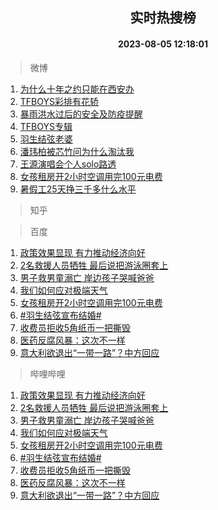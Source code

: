 <div align="center"><h2>实时热搜榜</h2><h4>2023-08-05 12:18:01</h4></div>

> 微博  

1. [为什么十年之约只能在西安办](https://s.weibo.com/weibo?q=%23%E4%B8%BA%E4%BB%80%E4%B9%88%E5%8D%81%E5%B9%B4%E4%B9%8B%E7%BA%A6%E5%8F%AA%E8%83%BD%E5%9C%A8%E8%A5%BF%E5%AE%89%E5%8A%9E%23&t=31&band_rank=1&Refer=top)<br />
2. [TFBOYS彩排有花轿](https://s.weibo.com/weibo?q=%23TFBOYS%E5%BD%A9%E6%8E%92%E6%9C%89%E8%8A%B1%E8%BD%BF%23&t=31&band_rank=2&Refer=top)<br />
3. [暴雨洪水过后的安全及防疫提醒](https://s.weibo.com/weibo?q=%23%E6%9A%B4%E9%9B%A8%E6%B4%AA%E6%B0%B4%E8%BF%87%E5%90%8E%E7%9A%84%E5%AE%89%E5%85%A8%E5%8F%8A%E9%98%B2%E7%96%AB%E6%8F%90%E9%86%92%23&t=31&band_rank=3&Refer=top)<br />
4. [TFBOYS专辑](https://s.weibo.com/weibo?q=TFBOYS%E4%B8%93%E8%BE%91&t=31&band_rank=4&Refer=top)<br />
5. [羽生结弦老婆](https://s.weibo.com/weibo?q=%23%E7%BE%BD%E7%94%9F%E7%BB%93%E5%BC%A6%E8%80%81%E5%A9%86%23&t=31&band_rank=5&Refer=top)<br />
6. [潘玮柏被芯竹问为什么淘汰我](https://s.weibo.com/weibo?q=%23%E6%BD%98%E7%8E%AE%E6%9F%8F%E8%A2%AB%E8%8A%AF%E7%AB%B9%E9%97%AE%E4%B8%BA%E4%BB%80%E4%B9%88%E6%B7%98%E6%B1%B0%E6%88%91%23&t=31&band_rank=6&Refer=top)<br />
7. [王源演唱会个人solo路透](https://s.weibo.com/weibo?q=%23%E7%8E%8B%E6%BA%90%E6%BC%94%E5%94%B1%E4%BC%9A%E4%B8%AA%E4%BA%BAsolo%E8%B7%AF%E9%80%8F%23&t=31&band_rank=7&Refer=top)<br />
8. [女孩租房开2小时空调用完100元电费](https://s.weibo.com/weibo?q=%23%E5%A5%B3%E5%AD%A9%E7%A7%9F%E6%88%BF%E5%BC%802%E5%B0%8F%E6%97%B6%E7%A9%BA%E8%B0%83%E7%94%A8%E5%AE%8C100%E5%85%83%E7%94%B5%E8%B4%B9%23&t=31&band_rank=8&Refer=top)<br />
9. [暑假工25天挣三千多什么水平](https://s.weibo.com/weibo?q=%23%E6%9A%91%E5%81%87%E5%B7%A525%E5%A4%A9%E6%8C%A3%E4%B8%89%E5%8D%83%E5%A4%9A%E4%BB%80%E4%B9%88%E6%B0%B4%E5%B9%B3%23&t=31&band_rank=9&Refer=top)<br />

> 知乎  


> 百度  

1. [政策效果显现 有力推动经济向好](https://www.baidu.com/s?wd=%E6%94%BF%E7%AD%96%E6%95%88%E6%9E%9C%E6%98%BE%E7%8E%B0+%E6%9C%89%E5%8A%9B%E6%8E%A8%E5%8A%A8%E7%BB%8F%E6%B5%8E%E5%90%91%E5%A5%BD&sa=fyb_news&rsv_dl=fyb_news)<br />
2. [2名救援人员牺牲 最后说把游泳圈套上](https://www.baidu.com/s?wd=2%E5%90%8D%E6%95%91%E6%8F%B4%E4%BA%BA%E5%91%98%E7%89%BA%E7%89%B2+%E6%9C%80%E5%90%8E%E8%AF%B4%E6%8A%8A%E6%B8%B8%E6%B3%B3%E5%9C%88%E5%A5%97%E4%B8%8A&sa=fyb_news&rsv_dl=fyb_news)<br />
3. [男子救男童溺亡 岸边孩子哭喊爸爸](https://www.baidu.com/s?wd=%E7%94%B7%E5%AD%90%E6%95%91%E7%94%B7%E7%AB%A5%E6%BA%BA%E4%BA%A1+%E5%B2%B8%E8%BE%B9%E5%AD%A9%E5%AD%90%E5%93%AD%E5%96%8A%E7%88%B8%E7%88%B8&sa=fyb_news&rsv_dl=fyb_news)<br />
4. [我们如何应对极端天气](https://www.baidu.com/s?wd=%E6%88%91%E4%BB%AC%E5%A6%82%E4%BD%95%E5%BA%94%E5%AF%B9%E6%9E%81%E7%AB%AF%E5%A4%A9%E6%B0%94&sa=fyb_news&rsv_dl=fyb_news)<br />
5. [女孩租房开2小时空调用完100元电费](https://www.baidu.com/s?wd=%E5%A5%B3%E5%AD%A9%E7%A7%9F%E6%88%BF%E5%BC%802%E5%B0%8F%E6%97%B6%E7%A9%BA%E8%B0%83%E7%94%A8%E5%AE%8C100%E5%85%83%E7%94%B5%E8%B4%B9&sa=fyb_news&rsv_dl=fyb_news)<br />
6. [#羽生结弦宣布结婚#](https://www.baidu.com/s?wd=%23%E7%BE%BD%E7%94%9F%E7%BB%93%E5%BC%A6%E5%AE%A3%E5%B8%83%E7%BB%93%E5%A9%9A%23&sa=fyb_news&rsv_dl=fyb_news)<br />
7. [收费员拒收5角纸币一把撕毁](https://www.baidu.com/s?wd=%E6%94%B6%E8%B4%B9%E5%91%98%E6%8B%92%E6%94%B65%E8%A7%92%E7%BA%B8%E5%B8%81%E4%B8%80%E6%8A%8A%E6%92%95%E6%AF%81&sa=fyb_news&rsv_dl=fyb_news)<br />
8. [医药反腐风暴：这次不一样](https://www.baidu.com/s?wd=%E5%8C%BB%E8%8D%AF%E5%8F%8D%E8%85%90%E9%A3%8E%E6%9A%B4%EF%BC%9A%E8%BF%99%E6%AC%A1%E4%B8%8D%E4%B8%80%E6%A0%B7&sa=fyb_news&rsv_dl=fyb_news)<br />
9. [意大利欲退出“一带一路”？中方回应](https://www.baidu.com/s?wd=%E6%84%8F%E5%A4%A7%E5%88%A9%E6%AC%B2%E9%80%80%E5%87%BA%E2%80%9C%E4%B8%80%E5%B8%A6%E4%B8%80%E8%B7%AF%E2%80%9D%EF%BC%9F%E4%B8%AD%E6%96%B9%E5%9B%9E%E5%BA%94&sa=fyb_news&rsv_dl=fyb_news)<br />

> 哔哩哔哩  

1. [政策效果显现 有力推动经济向好](https://www.baidu.com/s?wd=%E6%94%BF%E7%AD%96%E6%95%88%E6%9E%9C%E6%98%BE%E7%8E%B0+%E6%9C%89%E5%8A%9B%E6%8E%A8%E5%8A%A8%E7%BB%8F%E6%B5%8E%E5%90%91%E5%A5%BD&sa=fyb_news&rsv_dl=fyb_news)<br />
2. [2名救援人员牺牲 最后说把游泳圈套上](https://www.baidu.com/s?wd=2%E5%90%8D%E6%95%91%E6%8F%B4%E4%BA%BA%E5%91%98%E7%89%BA%E7%89%B2+%E6%9C%80%E5%90%8E%E8%AF%B4%E6%8A%8A%E6%B8%B8%E6%B3%B3%E5%9C%88%E5%A5%97%E4%B8%8A&sa=fyb_news&rsv_dl=fyb_news)<br />
3. [男子救男童溺亡 岸边孩子哭喊爸爸](https://www.baidu.com/s?wd=%E7%94%B7%E5%AD%90%E6%95%91%E7%94%B7%E7%AB%A5%E6%BA%BA%E4%BA%A1+%E5%B2%B8%E8%BE%B9%E5%AD%A9%E5%AD%90%E5%93%AD%E5%96%8A%E7%88%B8%E7%88%B8&sa=fyb_news&rsv_dl=fyb_news)<br />
4. [我们如何应对极端天气](https://www.baidu.com/s?wd=%E6%88%91%E4%BB%AC%E5%A6%82%E4%BD%95%E5%BA%94%E5%AF%B9%E6%9E%81%E7%AB%AF%E5%A4%A9%E6%B0%94&sa=fyb_news&rsv_dl=fyb_news)<br />
5. [女孩租房开2小时空调用完100元电费](https://www.baidu.com/s?wd=%E5%A5%B3%E5%AD%A9%E7%A7%9F%E6%88%BF%E5%BC%802%E5%B0%8F%E6%97%B6%E7%A9%BA%E8%B0%83%E7%94%A8%E5%AE%8C100%E5%85%83%E7%94%B5%E8%B4%B9&sa=fyb_news&rsv_dl=fyb_news)<br />
6. [#羽生结弦宣布结婚#](https://www.baidu.com/s?wd=%23%E7%BE%BD%E7%94%9F%E7%BB%93%E5%BC%A6%E5%AE%A3%E5%B8%83%E7%BB%93%E5%A9%9A%23&sa=fyb_news&rsv_dl=fyb_news)<br />
7. [收费员拒收5角纸币一把撕毁](https://www.baidu.com/s?wd=%E6%94%B6%E8%B4%B9%E5%91%98%E6%8B%92%E6%94%B65%E8%A7%92%E7%BA%B8%E5%B8%81%E4%B8%80%E6%8A%8A%E6%92%95%E6%AF%81&sa=fyb_news&rsv_dl=fyb_news)<br />
8. [医药反腐风暴：这次不一样](https://www.baidu.com/s?wd=%E5%8C%BB%E8%8D%AF%E5%8F%8D%E8%85%90%E9%A3%8E%E6%9A%B4%EF%BC%9A%E8%BF%99%E6%AC%A1%E4%B8%8D%E4%B8%80%E6%A0%B7&sa=fyb_news&rsv_dl=fyb_news)<br />
9. [意大利欲退出“一带一路”？中方回应](https://www.baidu.com/s?wd=%E6%84%8F%E5%A4%A7%E5%88%A9%E6%AC%B2%E9%80%80%E5%87%BA%E2%80%9C%E4%B8%80%E5%B8%A6%E4%B8%80%E8%B7%AF%E2%80%9D%EF%BC%9F%E4%B8%AD%E6%96%B9%E5%9B%9E%E5%BA%94&sa=fyb_news&rsv_dl=fyb_news)<br />

